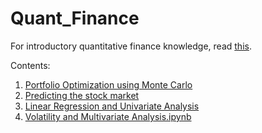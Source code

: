 # Quant_Finance

For introductory quantitative finance knowledge, read [this](https://personal.utdallas.edu/~mxv091000/E-Pubs/133.pdf).

Contents:
1.  [Portfolio Optimization using Monte Carlo](https://github.com/thehamzaq/Quant_Finance/blob/master/Portfolio%20Optimization%20using%20Monte%20Carlo.ipynb)
2.  [Predicting the stock market](https://github.com/thehamzaq/Quant_Finance/blob/master/Predicting_the_stock_market.ipynb)
3. [Linear Regression and Univariate Analysis](https://github.com/thehamzaq/Quant_Finance/blob/master/Linear%20Regression%20and%20Univariate%20Analysis.ipynb)
4. [Volatility and Multivariate Analysis.ipynb](https://github.com/thehamzaq/Quant_Finance/blob/master/Volatility%20and%20Multivariate%20Analysis.ipynb)
